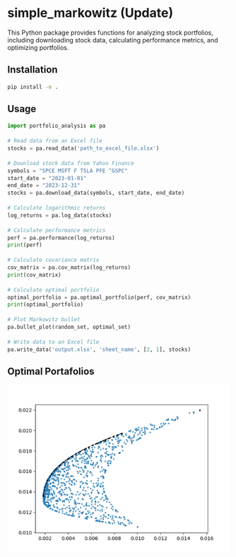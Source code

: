 # simple_markowitz (Update)

This Python package provides functions for analyzing stock portfolios, including downloading stock data, calculating performance metrics, and optimizing portfolios.

## Installation

```bash
pip install -e .
```

## Usage

```python
import portfolio_analysis as pa

# Read data from an Excel file
stocks = pa.read_data('path_to_excel_file.xlsx')

# Download stock data from Yahoo Finance
symbols = "SPCE MSFT F TSLA PFE ^GSPC"
start_date = "2023-01-01"
end_date = "2023-12-31"
stocks = pa.download_data(symbols, start_date, end_date)

# Calculate logarithmic returns
log_returns = pa.log_data(stocks)

# Calculate performance metrics
perf = pa.performance(log_returns)
print(perf)

# Calculate covariance matrix
cov_matrix = pa.cov_matrix(log_returns)
print(cov_matrix)

# Calculate optimal portfolio
optimal_portfolio = pa.optimal_portfolio(perf, cov_matrix)
print(optimal_portfolio)

# Plot Markowitz bullet
pa.bullet_plot(random_set, optimal_set)

# Write data to an Excel file
pa.write_data('output.xlsx', 'sheet_name', [2, 1], stocks)
```


## Optimal Portafolios

![Optimals](/docs/bullet.png)
